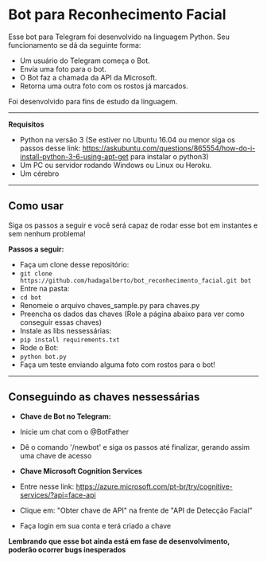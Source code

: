 Bot para Reconhecimento Facial
===================


Esse bot para Telegram foi desenvolvido na linguagem Python. Seu funcionamento se dá da seguinte forma:
- Um usuário do Telegram começa o Bot. 
- Envia uma foto para o bot. 
- O Bot faz a chamada da API da Microsoft.
- Retorna uma outra foto com os rostos já marcados.

Foi desenvolvido para fins de estudo da linguagem. 

-------------

**Requisitos**

- Python na versão 3 (Se estiver no Ubuntu 16.04 ou menor siga os passos desse link: https://askubuntu.com/questions/865554/how-do-i-install-python-3-6-using-apt-get para instalar o python3)
- Um PC ou servidor rodando Windows ou Linux ou Heroku.
- Um cérebro
-------------

**Como usar**
-------------


Siga os passos a seguir e você será capaz de rodar esse bot em instantes e sem nenhum problema!

**Passos a seguir:**

- Faça um clone desse repositório:
- `git clone https://github.com/hadagalberto/bot_reconhecimento_facial.git bot`
- Entre na pasta:
- `cd bot`
- Renomeie o arquivo chaves_sample.py para chaves.py
- Preencha os dados das chaves (Role a página abaixo para ver como conseguir essas chaves)
- Instale as libs nessessárias:
- `pip install requirements.txt`
- Rode o Bot:
- `python bot.py`
- Faça um teste enviando alguma foto com rostos para o bot!

--------
**Conseguindo as chaves nessessárias**
--------
- **Chave de Bot no Telegram:**
- Inicie um chat com o @BotFather
- Dê o comando '/newbot' e siga os passos até finalizar, gerando assim uma chave de acesso

- **Chave Microsoft Cognition Services**
- Entre nesse link: https://azure.microsoft.com/pt-br/try/cognitive-services/?api=face-api
- Clique em: "Obter chave de API" na frente de "API de Detecção Facial"
- Faça login em sua conta e terá criado a chave

**Lembrando que esse bot ainda está em fase de desenvolvimento, poderão ocorrer bugs inesperados**
